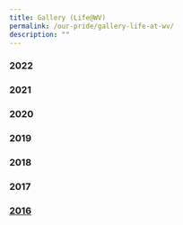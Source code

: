 ```yaml
---
title: Gallery (Life@WV)
permalink: /our-pride/gallery-life-at-wv/
description: ""
---
```

### 2022

### 2021

### 2020

### 2019

### 2018

### 2017

### [2016](/our-pride/gallery-life-at-wv/2016/chinese-new-year-celebrations/)